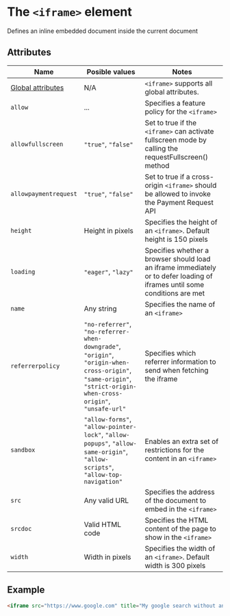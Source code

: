 # The `<iframe>` element
Defines an inline embedded document inside the current document

## Attributes
| Name | Posible values | Notes |
|-|-|-|
| [Global attributes](../first-steps/global-attributes.md) | N/A | `<iframe>` supports all global attributes. |
| `allow` | ... | Specifies a feature policy for the `<iframe>` |
| `allowfullscreen` | `"true"`, `"false"` | Set to true if the `<iframe>` can activate fullscreen mode by calling the requestFullscreen() method |
| `allowpaymentrequest` | `"true"`, `"false"` | Set to true if a cross-origin `<iframe>` should be allowed to invoke the Payment Request API |
| `height` | Height in pixels | Specifies the height of an `<iframe>`. Default height is 150 pixels |
| `loading` | `"eager"`, `"lazy"` | Specifies whether a browser should load an iframe immediately or to defer loading of iframes until some conditions are met |
| `name` | Any string | Specifies the name of an `<iframe>` |
| `referrerpolicy` | `"no-referrer"`, `"no-referrer-when-downgrade"`, `"origin"`, `"origin-when-cross-origin"`, `"same-origin"`, `"strict-origin-when-cross-origin"`, `"unsafe-url"` | Specifies which referrer information to send when fetching the iframe |
| `sandbox` | `"allow-forms"`, `"allow-pointer-lock"`, `"allow-popups"`, `"allow-same-origin"`, `"allow-scripts"`, `"allow-top-navigation"` | Enables an extra set of restrictions for the content in an `<iframe>` |
| `src` | Any valid URL | Specifies the address of the document to embed in the `<iframe>` |
| `srcdoc` | Valid HTML code | Specifies the HTML content of the page to show in the `<iframe>` |
| `width` | Width in pixels | Specifies the width of an `<iframe>`. Default width is 300 pixels |

## Example
```html
<iframe src="https://www.google.com" title="My google search without an API key :)"></iframe>
```